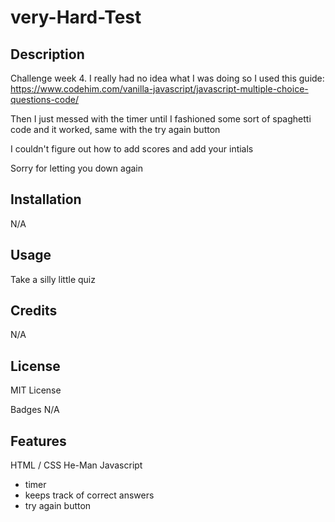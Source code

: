 # very-Hard-Test

## Description
Challenge week 4. I really had no idea what I was doing so I used this guide: https://www.codehim.com/vanilla-javascript/javascript-multiple-choice-questions-code/

Then I just messed with the timer until I fashioned some sort of spaghetti code and it worked, same with the try again button

I couldn't figure out how to add scores and add your intials

Sorry for letting you down again

## Installation
N/A

## Usage
Take a silly little quiz 

## Credits
N/A

## License
MIT License

Badges
N/A

## Features

HTML / CSS
He-Man
Javascript
 - timer
 - keeps track of correct answers
 - try again button

